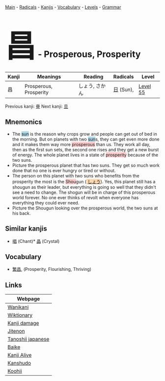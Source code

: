 <style> bigfont {font-size: 100px}</style>
[Main](../index.md) -
[Radicals](../radicals.md) -
[Kanjis](../kanjis.md) -
[Vocabulary](../vocabulary.md) -
[Levels](../levels.md) -
[Grammar](../grammar.md)
# <bigfont> 昌</bigfont> - Prosperous, Prosperity 

| Kanji | Meanings | Reading | Radicals | Level |
| --- | --- | --- | --- | --- |
| 昌 | Prosperous, Prosperity | しょう, さかん | [日](../radicals/日.md) (Sun),  | [Level 55](../levels/wk_level55.md) |

Previous kanji: [脊](脊.md) Next kanji: [旦](旦.md) 

## Mnemonics
 * The <span style="background-color:#ADD8E6"> sun</span> is the reason why crops grow and people can get out of bed in the morning. But on planets with two <span style="background-color:#ADD8E6"> sun</span>s, they can get even more done and it makes them way more <span style="background-color:#ffcccb"> prosperous</span> than us. They work all day, then as the first sun sets, the second one rises and they get a new burst of energy. The whole planet lives in a state of <span style="background-color:#ffcccb"> prosperity</span> because of the two suns.
* Picture the prosperous planet that has two suns. They get so much work done that no one is ever hungry or tired or without.
* The person on this planet with two suns who benefits from the prosperity the most is the <span style="background-color:#ffcccb"> Shou</span>gun (<span style="background-color:#fed8b1"> [しょう](https://jisho.org/search/しょう)</span>). Yes, this planet still has a shougun as their leader, but everything is going so well that they didn't see a need to change. The shogun will be in charge of this prosperous world forever. No one ever thinks of revolt when everyone has everything they could ever need.
* Picture the Shougun looking over the prosperous world, the two suns at his back.


## Similar kanjis
 * [唱](唱.md) (Chant)* [晶](晶.md) (Crystal)


## Vocabulary
 * [繁昌](../vocabulary/昌.md), (Prosperity, Flourishing, Thriving)



## Links 

| Webpage |
| --- |
| [Wanikani          ](https://www.wanikani.com/kanji/昌) |
| [Wiktionary        ](https://en.wiktionary.org/wiki/昌) |
| [Kanji damage      ](http://www.kanjidamage.com/kanji/search?utf8=✓&q=昌) |
| [Jitenon           ](https://jitenon.com/kanji/昌) |
| [Tanoshii japanese ](https://www.tanoshiijapanese.com/dictionary/kanji.cfm?k=昌) |
| [Baike             ](https://baike.baidu.com/item/昌) |
| [Kanji Alive       ](https://app.kanjialive.com/昌) |
| [Kanshudo          ](https://www.kanshudo.com/searchmn?q=昌) |
| [Koohii            ](https://kanji.koohii.com/study/kanji/昌) |
